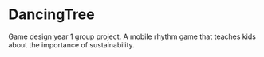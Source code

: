 # DancingTree
Game design year 1 group project. A mobile rhythm game that teaches kids about the importance of sustainability.
